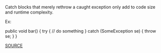 Catch blocks that merely rethrow a caught exception only add to code size and runtime complexity.

Ex:

public void bar() {
    try {
    // do something
    }  catch (SomeException se) {
       throw se;
    }
}

[SOURCE](https://pmd.github.io/pmd-5.3.3/pmd-java/rules/java/strictexception.html#AvoidRethrowingException)
